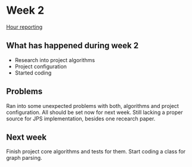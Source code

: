 # Week 2

[Hour reporting](https://github.com/synesteesia/pathAlgorithms/blob/master/documentation/weeklyReports/Hour_reporting.md)

## What has happened during week 2

* Research into project algorithms
* Project configuration
* Started coding


## Problems

Ran into some unexpected problems with both, algorithms and project configuration. 
All should be set now for next week. 
Still lacking a proper source for JPS implementation, besides one recearch paper.

## Next week

Finish project core algorithms and tests for them.
Start coding a class for graph parsing.

